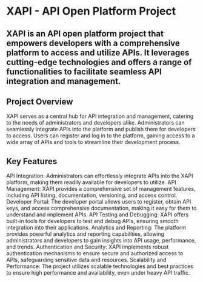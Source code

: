 
# XAPI - API Open Platform Project
## XAPI is an API open platform project that empowers developers with a comprehensive platform to access and utilize APIs. It leverages cutting-edge technologies and offers a range of functionalities to facilitate seamless API integration and management.

## Project Overview
XAPI serves as a central hub for API integration and management, catering to the needs of administrators and developers alike. Administrators can seamlessly integrate APIs into the platform and publish them for developers to access. Users can register and log in to the platform, gaining access to a wide array of APIs and tools to streamline their development process.

## Key Features
API Integration: Administrators can effortlessly integrate APIs into the XAPI platform, making them readily available for developers to utilize.
API Management: XAPI provides a comprehensive set of management features, including API listing, documentation, versioning, and access control.
Developer Portal: The developer portal allows users to register, obtain API keys, and access comprehensive documentation, making it easy for them to understand and implement APIs.
API Testing and Debugging: XAPI offers built-in tools for developers to test and debug APIs, ensuring smooth integration into their applications.
Analytics and Reporting: The platform provides powerful analytics and reporting capabilities, allowing administrators and developers to gain insights into API usage, performance, and trends.
Authentication and Security: XAPI implements robust authentication mechanisms to ensure secure and authorized access to APIs, safeguarding sensitive data and resources.
Scalability and Performance: The project utilizes scalable technologies and best practices to ensure high performance and availability, even under heavy API traffic.
